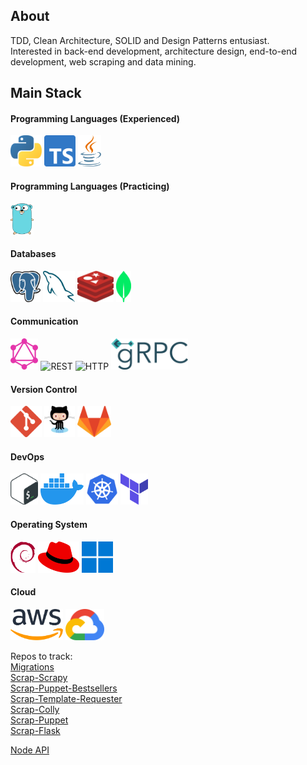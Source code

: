 ## About

TDD, Clean Architecture, SOLID and Design Patterns entusiast.  
Interested in back-end development, architecture design, end-to-end development, web scraping and data mining.

## Main Stack

#### Programming Languages (Experienced)
<p>
 <img src="https://github.com/guimassoqueto/logos/blob/main/python.svg" alt="Python" title="Python" height="50">
 <img src="https://github.com/guimassoqueto/logos/blob/main/typescript-icon.svg" alt="Typescript" title="Typescript" height="50">
 <img src="https://github.com/guimassoqueto/logos/blob/main/java.svg" alt="Java" title="Java" height="50">
</p>

#### Programming Languages (Practicing)
<p>
 <img src="https://github.com/guimassoqueto/logos/blob/main/gopher.svg" alt="Go" title="Go" height="50">
</p>

#### Databases
<p>
 <img src="https://github.com/guimassoqueto/logos/blob/main/postgresql.svg" alt="Postgres" title="Postgres" height="50">
 <img src="https://github.com/guimassoqueto/logos/blob/main/mysql-icon.svg" alt="MySQL" title="MySQL" height="50">
 <img src="https://github.com/guimassoqueto/logos/blob/main/redis.svg" alt="Redis" title="Redis" height="50">
 <img src="https://github.com/guimassoqueto/logos/blob/main/mongodb-icon.svg" alt="MongoDB" title="MongoDB" height="50">
</p>

#### Communication
<p>
 <img src="https://github.com/guimassoqueto/logos/blob/main/graphql.svg" alt="GraphQL" title="GraphQL" height="50">
 <img src="https://user-images.githubusercontent.com/25181517/192107858-fe19f043-c502-4009-8c47-476fc89718ad.png" alt="REST" title="REST" height="50">
 <img src="https://user-images.githubusercontent.com/25181517/192107854-765620d7-f909-4953-a6da-36e1ef69eea6.png" alt="HTTP" title="HTTP" height="50">
  <img src="https://raw.githubusercontent.com/guimassoqueto/logos/ca5e528b532895d8ff463058176a7537df0dd30b/grpc.svg" alt="GRPC" title="GRPC" height="50">
</p>

#### Version Control
<p>
 <img src="https://github.com/guimassoqueto/logos/blob/main/git-icon.svg" alt="Git" title="Git" height="50">
 <img src="https://github.com/guimassoqueto/logos/blob/main/github-octocat.svg" alt="GitHub" title="GitHub" height="50">
 <img src="https://github.com/guimassoqueto/logos/blob/main/gitlab.svg" alt="GitLab" title="GitLab" height="50">
</p>

#### DevOps
<p>
 <img src="https://github.com/guimassoqueto/logos/blob/main/bash-icon.svg" alt="Bash" title="Bash" height="50">
 <img src="https://github.com/guimassoqueto/logos/blob/main/docker-icon.svg" alt="Docker" title="Docker" height="50">
 <img src="https://github.com/guimassoqueto/logos/blob/main/kubernetes.svg" alt="Kubernetes" title="Kubernetes" height="50">
 <img src="https://github.com/guimassoqueto/logos/blob/main/terraform-icon.svg" alt="Terraform" title="Terraform" height="50">
</p>

#### Operating System
<p>
 <img src="https://github.com/guimassoqueto/logos/blob/main/debian.svg" alt="Debian Linux distros" title="Debian Linux Ditibutions" height="50">
 <img src="https://github.com/guimassoqueto/logos/blob/main/redhat.svg" alt="RedHaat Linux distros" title="RedHat Linux Distributions" height="50">
 <img src="https://github.com/guimassoqueto/logos/blob/main/microsoft-windows-icon.svg" alt="Windows" title="Microsoft Windows" height="50">
</p>

#### Cloud
<p>
 <img src="https://github.com/guimassoqueto/logos/blob/main/aws.svg" alt="Amazon Web Services" title="Amazon Web Services" height="50">
 <img src="https://github.com/guimassoqueto/logos/blob/main/google-cloud.svg" alt="Google Cloud Platform" title="Google Cloud Platform" height="50">
</p>

Repos to track:  
[Migrations](https://github.com/guimassoqueto/migrations)  
[Scrap-Scrapy](https://github.com/guimassoqueto/scrap-scrapy)  
[Scrap-Puppet-Bestsellers](https://github.com/guimassoqueto/scrap-puppet-bestsellers)  
[Scrap-Template-Requester](https://github.com/guimassoqueto/scrap-template-requester)  
[Scrap-Colly](https://github.com/guimassoqueto/scrap-colly)  
[Scrap-Puppet](https://github.com/guimassoqueto/scrap-puppet)  
[Scrap-Flask](https://github.com/guimassoqueto/scrap-flask)  


[Node API](https://github.com/guimassoqueto/node-clean-api)  
